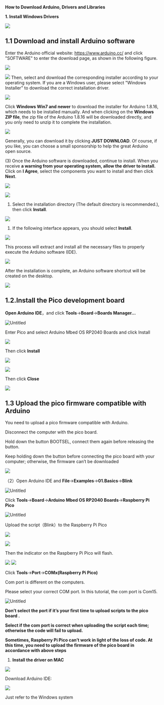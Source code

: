 **How to Download Arduino, Drivers and Libraries**

**1. Install Windows Drivers**

![](media/6cf6312dc7c7db27794b54d58a8bf80c.png)

## 1.1 Download and install Arduino software

Enter the Arduino official website: https://www.arduino.cc/ and click "SOFTWARE" to enter the download page, as shown in the following figure.

![](media/bfe8c9e405c71123dee7921eddff86d3.png)

![](media/7250961db41ba42e4b881d77bd76a319.png) Then, select and download the corresponding installer according to your operating system. If you are a Windows user, please select "Windows Installer" to download the correct installation driver.

![](media/894116c5cf0023dd9720946cfb441790.png)

Click **Windows Win7 and newer** to download the installer for Arduino 1.8.16, which needs to be installed manually. And when clicking on the **Windows ZIP file**, the zip file of the Arduino 1.8.16 will be downloaded directly, and you only need to unzip it to complete the installation.

![](media/a983a2f2eceb968afbff8ba0f0376240.png)

Generally, you can download it by clicking **JUST DOWNLOAD**. Of course, if you like, you can choose a small sponsorship to help the great Arduino open source.

(3) Once the Arduino software is downloaded, continue to install. When you receive **a warning from your operating system, allow the driver to install.** Click on **I Agree**, select the components you want to install and then click **Next**.

![](media/00e334d3c756a2495da6f0d1b2db680a.png)

![](media/de541d90a1cda992ad8e3f0cbaf95f94.png)

1.  Select the installation directory (The default directory is recommended.), then click **Install**.

![](media/7da9aca1e8432c59372e7c7ab2574bd9.png)

1.  If the following interface appears, you should select **Install**.

![](media/85b29de2aa791ecc77280ccde91e53c5.png)

This process will extract and install all the necessary files to properly execute the Arduino software (IDE).

![](media/739c41701fbcab202f0e587f534bad30.png)

After the installation is complete, an Arduino software shortcut will be created on the desktop.

![](media/d28223c55a30f949760779720fe4ec24.png)

## 1.2.Install the Pico development board

**Open Arduino IDE**，and click **Tools**→**Board**→**Boards Manager...**

![Untitled](media/cc974af6f0b434a21d56bb0a00c8594e.png)

Enter Pico and select Arduino Mbed OS RP2040 Boards and click Install

![](media/f28ae2a19124bca76f70c3d5cbe1cbec.png)

Then click **Install**

![](media/32b8ade56a0e1da272a17abbfd5da41f.png)

![](media/36e0d1363908ff71cecbdee4b9e4e421.png)

Then click **Close**

![](media/2c0d5af2d55f5796444cc6349585e920.png)

## 1.3 Upload the pico firmware compatible with Arduino

You need to upload a pico firmware compatible with Arduino.

Disconnect the computer with the pico board.

Hold down the button BOOTSEL, connect them again before releasing the button.

Keep holding down the button before connecting the pico board with your computer; otherwise, the firmware can’t be downloaded

![](media/33c91d51b2aeb2c943691706354aaad1.png)

（2）Open Arduino IDE and **File**→**Examples**→**01.Basics**→**Blink**

![Untitled](media/0911ade4582bd015f4cd518a5f65253f.png)

Click **Tools**→**Board**→**Arduino Mbed OS RP2040 Boards**→**Raspberry Pi Pico**

![Untitled](media/b5a2d5b5c4b2adb2a6ced1321aadd709.png)

Upload the script（Blink）to the Raspberry Pi Pico

![](media/27763aed4103e97b05209c747e53e8ee.png)

![](media/4a143c3abe363648730e40181a0e2050.png)

Then the indicator on the Raspberry Pi Pico will flash.

![](media/b282e1fbd4b4d492d19efe7062b7eddb.png) ![](media/529c3be102eb7414ac1e5e66fb203b6e.png)

Click **Tools**→**Port**→**COMx(Raspberry Pi Pico)**

Com port is different on the computers.

Please select your correct COM port. In this tutorial, the com port is Com15.

![Untitled](media/dd5f48649f98d0e8ac5570e83eb7e186.png)

**Don’t select the port if it’s your first time to upload scripts to the pico board .**

**Select if the com port is correct when uploading the script each time; otherwise the code will fail to upload.**

**Sometimes, Raspberry Pi Pico can’t work in light of the loss of code. At this time, you need to upload the firmware of the pico board in accordance with above steps**

1.  **Install the driver on MAC**

![](media/a6fc83596009c574d8e29ef383748549.png)

Download Arduino IDE:

![](media/5d58d3cf67b308423ddb9f286f6cb697.png)

Just refer to the Windows system
